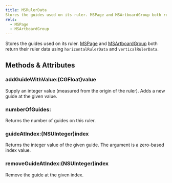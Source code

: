 ```yaml
---
title: MSRulerData
Stores the guides used on its ruler. MSPage and MSArtboardGroup both return their ruler data using <code>horizontalRulerData</code> and <code>verticalRulerData</code>.
rels:
  - MSPage
  - MSArtboardGroup
---
```


Stores the guides used on its ruler. [MSPage](/docs/MSPage/) and [MSArtboardGroup](/docs/MSArtboardGroup/) both return their ruler data using `horizontalRulerData` and `verticalRulerData`.

## Methods & Attributes

### addGuideWithValue:(CGFloat)value

Supply an integer value (measured from the origin of the ruler). Adds a new guide at the given value.

### numberOfGuides:

Returns the number of guides on this ruler.

### guideAtIndex:(NSUInteger)index

Returns the integer value of the given guide. The argument is a zero-based index value.

### removeGuideAtIndex:(NSUInteger)index

Remove the guide at the given index.
